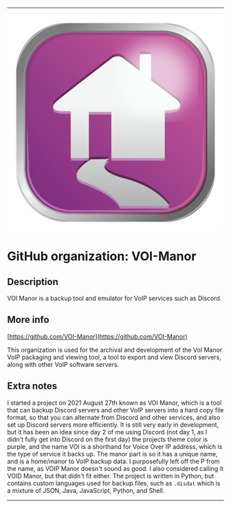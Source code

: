 
***

![VOI_Manor1.png failed to load. The file may be missing or corrupt. Check the file path for errors first.](/AdditionalInfo/2/VOI-Manor/VOI_Manor1.png)

# GitHub organization: VOI-Manor

## Description

VOI Manor is a backup tool and emulator for VoIP services such as Discord.

## More info

[https://github.com/VOI-Manor](https://github.com/VOI-Manor)

This organization is used for the archival and development of the VoI Manor VoIP packaging and viewing tool, a tool to export and view Discord servers, along with other VoIP software servers.

## Extra notes

I started a project on 2021 August 27th known as VOI Manor, which is a tool that can backup Discord servers and other VoIP servers into a hard copy file format, so that you can alternate from Discord and other services, and also set up Discord servers more efficiently. It is still very early in development, but it has been an idea since day 2 of me using Discord (not day 1, as I didn't fully get into Discord on the first day) the projects theme color is purple, and the name VOI is a shorthand for Voice Over IP address, which is the type of service it backs up. The manor part is so it has a unique name, and is a home/manor to VoIP backup data. I purposefully left off the P from the name, as VOIP Manor doesn't sound as good. I also considered calling it VOID Manor, but that didn't fit either. The project is written in Python, but contains custom languages used for backup files, such as `.disdat` which is a mixture of JSON, Java, JavaScript, Python, and Shell.

***
